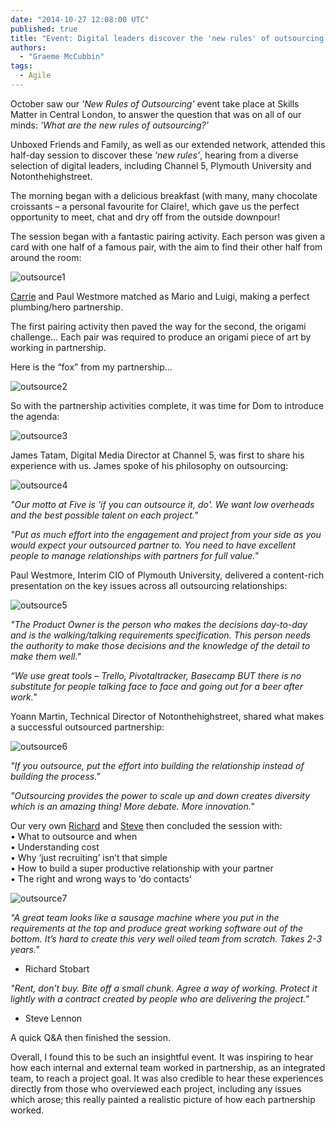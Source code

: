 ```yaml
---
date: "2014-10-27 12:08:00 UTC"
published: true
title: "Event: Digital leaders discover the 'new rules' of outsourcing - Agile Teams session"
authors:
  - "Graeme McCubbin"
tags:
  - Agile
---
```


October saw our <i>'New Rules of Outsourcing'</i> event take place at Skills Matter in Central London, to answer the question that was on all of our minds: <i>'What are the new rules of outsourcing?'</i><br/>

Unboxed Friends and Family, as well as our extended network, attended this half-day session to discover these <i>‘new rules’</i>, hearing from a diverse selection of digital leaders, including Channel 5, Plymouth University and Notonthehighstreet. <br/>

The morning began with a delicious breakfast (with many, many chocolate croissants – a personal favourite for Claire!, which gave us the perfect opportunity to meet, chat and dry off from the outside downpour!
<br/>

The session began with a fantastic pairing activity. Each person was given a card with one half of a famous pair, with the aim to find their other half from around the room:<br/>

![outsource1]( http://i1291.photobucket.com/albums/b548/grammccram/e9769c6b-8374-4026-8426-0bb3991168a3_zpscccb9991.jpg)

[Carrie](/people#carrie-bedingfield) and Paul Westmore matched as Mario and Luigi, making a perfect plumbing/hero partnership.<br/>

The first pairing activity then paved the way for the second, the origami challenge… Each pair was required to produce an origami piece of art by working in partnership. <br/>

Here is the “fox” from my partnership…<br/>

 ![outsource2]( http://i1291.photobucket.com/albums/b548/grammccram/aa149b6f-dda6-4dfb-b24d-2dc58f688a67_zpsfe5df3b6.png)

So with the partnership activities complete, it was time for Dom to introduce the agenda: <br/>

![outsource3]( http://i1291.photobucket.com/albums/b548/grammccram/2a870781-64be-4817-9d48-b873755d836e_zpsc044c166.jpg)

James Tatam, Digital Media Director at Channel 5, was first to share his experience with us. James spoke of his philosophy on outsourcing: <br/>

![outsource4]( http://i1291.photobucket.com/albums/b548/grammccram/db65835f-a155-4a05-8834-e5d62fce6dac_zpsb98521ab.jpg)

<i>"Our motto at Five is 'if you can outsource it, do'. We want low overheads and the best possible talent on each project."</i><br/>

<i>"Put as much effort into the engagement and project from your side as you would expect your outsourced partner to. You need to have excellent people to manage relationships with partners for full value."</i><br/>

Paul Westmore, Interim CIO of Plymouth University, delivered a content-rich presentation on the key issues across all outsourcing relationships:<br/>

 ![outsource5]( http://i1291.photobucket.com/albums/b548/grammccram/d1f628ab-d02c-4ff8-bdac-b5318df7ff68_zpsfb9999ea.jpg)

<i>"The Product Owner is the person who makes the decisions day-to-day and is the walking/talking requirements specification. This person needs the authority to make those decisions and the knowledge of the detail to make them well."</i><br/>

<i>“We use great tools – Trello, Pivotaltracker, Basecamp BUT there is no substitute for people talking face to face and going out for a beer after work."</i><br/>

Yoann Martin, Technical Director of Notonthehighstreet, shared what makes a successful outsourced partnership:<br/>

![outsource6]( http://i1291.photobucket.com/albums/b548/grammccram/d0f02e9c-95b4-49f4-884a-1ee1cd9c3889_zpsf2b0fc2d.jpg)

<i>"If you outsource, put the effort into building the relationship instead of building the process."</i><br/>

<i>"Outsourcing provides the power to scale up and down creates diversity which is an amazing thing! More debate. More innovation."</i><br/>

Our very own [Richard](/people#richard-stobart) and [Steve](/people#steve-lennon) then concluded the session with:<br/>
• What to outsource and when<br/>
• Understanding cost<br/>
• Why ‘just recruiting’ isn’t that simple<br/>
• How to build a super productive relationship with your partner<br/>
• The right and wrong ways to ‘do contacts’<br/>

![outsource7]( http://i1291.photobucket.com/albums/b548/grammccram/IMG_0229_zpsc7efbb63.jpg)

<i>"A great team looks like a sausage machine where you put in the requirements at the top and produce great working software out of the bottom. It’s hard to create this very well oiled team from scratch. Takes 2-3 years."</i><br/>
- Richard Stobart

<i>"Rent, don’t buy. Bite off a small chunk. Agree a way of working. Protect it lightly with a contract created by people who are delivering the project."</i><br/>
- Steve Lennon

A quick Q&A then finished the session.<br/>

Overall, I found this to be such an insightful event. It was inspiring to hear how each internal and external team worked in partnership, as an integrated team, to reach a project goal. It was also credible to hear these experiences directly from those who overviewed each project, including any issues which arose; this really painted a realistic picture of how each partnership worked.<br/>
